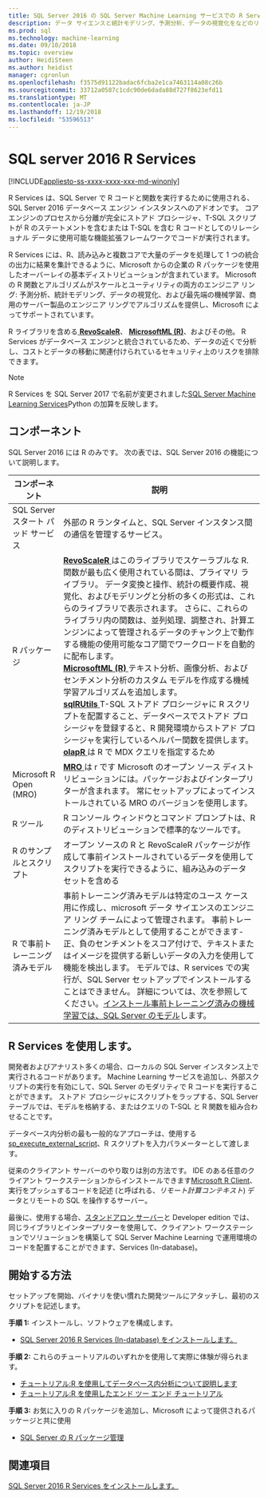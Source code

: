 ```yaml
---
title: SQL Server 2016 の SQL Server Machine Learning サービスでの R Services
description: データ サイエンスと統計モデリング、予測分析、データの視覚化をなどのリレーショナル データに対する統合された R タスク用の SQL Server で R です。
ms.prod: sql
ms.technology: machine-learning
ms.date: 09/10/2018
ms.topic: overview
author: HeidiSteen
ms.author: heidist
manager: cgronlun
ms.openlocfilehash: f3575d91122badac6fcba2e1ca7463114a08c26b
ms.sourcegitcommit: 33712a0587c1cdc90de6dada88d727f8623efd11
ms.translationtype: MT
ms.contentlocale: ja-JP
ms.lasthandoff: 12/19/2018
ms.locfileid: "53596513"
---
```

# <a name="r-services-in-sql-server-2016"></a>SQL server 2016 R Services
[!INCLUDE[appliesto-ss-xxxx-xxxx-xxx-md-winonly](../../includes/appliesto-ss-xxxx-xxxx-xxx-md-winonly.md)]

R Services は、SQL Server で R コードと関数を実行するために使用される、SQL Server 2016 データベース エンジン インスタンスへのアドオンです。 コア エンジンのプロセスから分離が完全にストアド プロシージャ、T-SQL スクリプトが R のステートメントを含むまたは T-SQL を含む R コードとしてのリレーショナル データに使用可能な機能拡張フレームワークでコードが実行されます。 

R Services には、R、読み込みと複数コアで大量のデータを処理して 1 つの統合の出力に結果を集計できるように、Microsoft からの企業の R パッケージを使用したオーバーレイの基本ディストリビューションが含まれています。 Microsoft の R 関数とアルゴリズムがスケールとユーティリティの両方のエンジニア リング: 予測分析、統計モデリング、データの視覚化、および最先端の機械学習、商用のサーバー製品のエンジニア リングでアルゴリズムを提供し、Microsoft によってサポートされています。 

R ライブラリを含める[ **RevoScaleR**](ref-r-revoscaler.md)、 [ **MicrosoftML (R)**](ref-r-microsoftml.md)、およびその他。 R Services がデータベース エンジンと統合されているため、データの近くで分析し、コストとデータの移動に関連付けられているセキュリティ上のリスクを排除できます。

> [!Note]
> R Services を SQL Server 2017 で名前が変更されました[SQL Server Machine Learning Services](../what-is-sql-server-machine-learning.md)Python の加算を反映します。

## <a name="components"></a>コンポーネント

SQL Server 2016 には R のみです。 次の表では、SQL Server 2016 の機能について説明します。

| コンポーネント | 説明 |
|-----------|-------------|
| SQL Server スタート パッド サービス | 外部の R ランタイムと、SQL Server インスタンス間の通信を管理するサービス。 |
| R パッケージ | [**RevoScaleR** ](ref-r-revoscaler.md)はこのライブラリでスケーラブルな R. 関数が最も広く使用されている間は、プライマリ ライブラリ。 データ変換と操作、統計の概要作成、視覚化、およびモデリングと分析の多くの形式は、これらのライブラリで表示されます。 さらに、これらのライブラリ内の関数は、並列処理、調整され、計算エンジンによって管理されるデータのチャンク上で動作する機能の使用可能なコア間でワークロードを自動的に配布します。  <br/>[**MicrosoftML (R)** ](ref-r-microsoftml.md)テキスト分析、画像分析、およびセンチメント分析のカスタム モデルを作成する機械学習アルゴリズムを追加します。 <br/>[**sqlRUtils** ](ref-r-sqlrutils.md) T-SQL ストアド プロシージャに R スクリプトを配置すること、データベースでストアド プロシージャを登録すると、R 開発環境からストアド プロシージャを実行しているヘルパー関数を提供します。<br/>[**olapR** ](ref-r-olapr.md)は R で MDX クエリを指定するため|
| Microsoft R Open (MRO) | [**MRO** ](https://mran.microsoft.com/open)は r です Microsoft のオープン ソース ディストリビューションには。パッケージおよびインタープリターが含まれます。 常にセットアップによってインストールされている MRO のバージョンを使用します。 |
| R ツール | R コンソール ウィンドウとコマンド プロンプトは、R のディストリビューションで標準的なツールです。  |
| R のサンプルとスクリプト |  オープン ソースの R と RevoScaleR パッケージが作成して事前インストールされているデータを使用してスクリプトを実行できるように、組み込みのデータ セットを含める |
| R で事前トレーニング済みモデル | 事前トレーニング済みモデルは特定のユース ケース用に作成し、microsoft データ サイエンスのエンジニア リング チームによって管理されます。 事前トレーニング済みモデルとして使用することができます-正、負のセンチメントをスコア付けで、テキストまたはイメージを提供する新しいデータの入力を使用して機能を検出します。 モデルでは、R services での実行が、SQL Server セットアップでインストールすることはできません。 詳細については、次を参照してください。[インストール事前トレーニング済みの機械学習では、SQL Server のモデル](../install/sql-pretrained-models-install.md)します。 |

## <a name="using-r-services"></a>R Services を使用します。

開発者およびアナリスト多くの場合、ローカルの SQL Server インスタンス上で実行されるコードがあります。 Machine Learning サービスを追加し、外部スクリプトの実行を有効にして、SQL Server のモダリティで R コードを実行することができます。 ストアド プロシージャにスクリプトをラップする、SQL Server テーブルでは、モデルを格納する、またはクエリの T-SQL と R 関数を組み合わせることです。

データベース内分析の最も一般的なアプローチは、使用する[sp_execute_external_script](../../relational-databases/system-stored-procedures/sp-execute-external-script-transact-sql.md)、R スクリプトを入力パラメーターとして渡します。

従来のクライアント サーバーのやり取りは別の方法です。 IDE のある任意のクライアント ワークステーションからインストールできます[Microsoft R Client](https://docs.microsoft.com/machine-learning-server/r-client/what-is-microsoft-r-client)、実行をプッシュするコードを記述 (と呼ばれる、*リモート計算コンテキスト*) データとリモートの SQL を操作するサーバー。 

最後に、使用する場合、[スタンドアロン サーバー](r-server-standalone.md)と Developer edition では、同じライブラリとインタープリターを使用して、クライアント ワークステーションでソリューションを構築して SQL Server Machine Learning で運用環境のコードを配置することができます、Services (In-database)。 

## <a name="how-to-get-started"></a>開始する方法

セットアップを開始、バイナリを使い慣れた開発ツールにアタッチし、最初のスクリプトを記述します。

**手順 1:** インストールし、ソフトウェアを構成します。 

+ [SQL Server 2016 R Services (In-database) をインストールします。](../install/sql-r-services-windows-install.md)

**手順 2:** これらのチュートリアルのいずれかを使用して実際に体験が得られます。

+ [チュートリアル:R を使用してデータベース内分析について説明します](../tutorials/sqldev-in-database-r-for-sql-developers.md)
+ [チュートリアル:R を使用したエンド ツー エンド チュートリアル](../tutorials/walkthrough-data-science-end-to-end-walkthrough.md)

**手順 3:** お気に入りの R パッケージを追加し、Microsoft によって提供されるパッケージと共に使用

+ [SQL Server の R パッケージ管理](install-additional-r-packages-on-sql-server.md)


## <a name="see-also"></a>関連項目

 [SQL Server 2016 R Services をインストールします。](../install/sql-r-services-windows-install.md)
